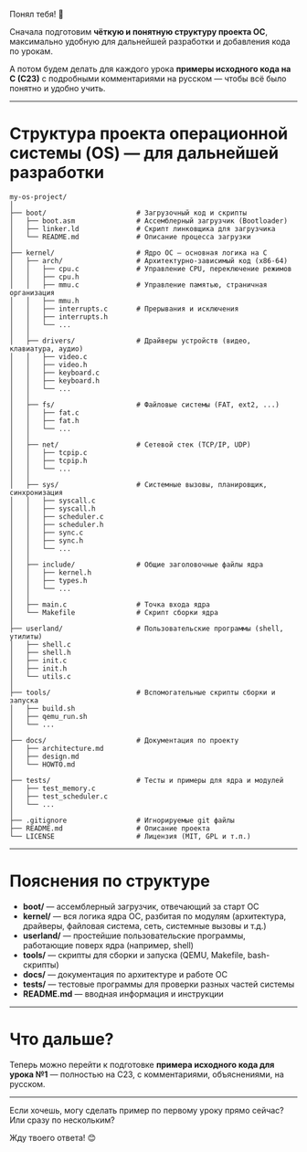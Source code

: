 Понял тебя! 🚀

Сначала подготовим **чёткую и понятную структуру проекта ОС**, максимально удобную для дальнейшей разработки и добавления кода по урокам.

А потом будем делать для каждого урока **примеры исходного кода на C (C23)** с подробными комментариями на русском — чтобы всё было понятно и удобно учить.

---

# Структура проекта операционной системы (OS) — для дальнейшей разработки

```
my-os-project/
│
├── boot/                      # Загрузочный код и скрипты
│   ├── boot.asm               # Ассемблерный загрузчик (Bootloader)
│   ├── linker.ld              # Скрипт линковщика для загрузчика
│   └── README.md              # Описание процесса загрузки
│
├── kernel/                    # Ядро ОС — основная логика на C
│   ├── arch/                  # Архитектурно-зависимый код (x86-64)
│   │   ├── cpu.c              # Управление CPU, переключение режимов
│   │   ├── cpu.h
│   │   ├── mmu.c              # Управление памятью, страничная организация
│   │   ├── mmu.h
│   │   ├── interrupts.c       # Прерывания и исключения
│   │   ├── interrupts.h
│   │   └── ...
│   │
│   ├── drivers/               # Драйверы устройств (видео, клавиатура, аудио)
│   │   ├── video.c
│   │   ├── video.h
│   │   ├── keyboard.c
│   │   ├── keyboard.h
│   │   └── ...
│   │
│   ├── fs/                    # Файловые системы (FAT, ext2, ...)
│   │   ├── fat.c
│   │   ├── fat.h
│   │   └── ...
│   │
│   ├── net/                   # Сетевой стек (TCP/IP, UDP)
│   │   ├── tcpip.c
│   │   ├── tcpip.h
│   │   └── ...
│   │
│   ├── sys/                   # Системные вызовы, планировщик, синхронизация
│   │   ├── syscall.c
│   │   ├── syscall.h
│   │   ├── scheduler.c
│   │   ├── scheduler.h
│   │   ├── sync.c
│   │   ├── sync.h
│   │   └── ...
│   │
│   ├── include/               # Общие заголовочные файлы ядра
│   │   ├── kernel.h
│   │   ├── types.h
│   │   └── ...
│   │
│   ├── main.c                 # Точка входа ядра
│   └── Makefile               # Скрипт сборки ядра
│
├── userland/                  # Пользовательские программы (shell, утилиты)
│   ├── shell.c
│   ├── shell.h
│   ├── init.c
│   ├── init.h
│   └── utils.c
│
├── tools/                     # Вспомогательные скрипты сборки и запуска
│   ├── build.sh
│   ├── qemu_run.sh
│   └── ...
│
├── docs/                      # Документация по проекту
│   ├── architecture.md
│   ├── design.md
│   └── HOWTO.md
│
├── tests/                     # Тесты и примеры для ядра и модулей
│   ├── test_memory.c
│   ├── test_scheduler.c
│   └── ...
│
├── .gitignore                 # Игнорируемые git файлы
├── README.md                  # Описание проекта
└── LICENSE                    # Лицензия (MIT, GPL и т.п.)
```

---

# Пояснения по структуре

* **boot/** — ассемблерный загрузчик, отвечающий за старт ОС
* **kernel/** — вся логика ядра ОС, разбитая по модулям (архитектура, драйверы, файловая система, сеть, системные вызовы и т.д.)
* **userland/** — простейшие пользовательские программы, работающие поверх ядра (например, shell)
* **tools/** — скрипты для сборки и запуска (QEMU, Makefile, bash-скрипты)
* **docs/** — документация по архитектуре и работе ОС
* **tests/** — тестовые программы для проверки разных частей системы
* **README.md** — вводная информация и инструкции

---

# Что дальше?

Теперь можно перейти к подготовке **примера исходного кода для урока №1** — полностью на C23, с комментариями, объяснениями, на русском.

---

Если хочешь, могу сделать пример по первому уроку прямо сейчас?
Или сразу по нескольким?

Жду твоего ответа! 😊

